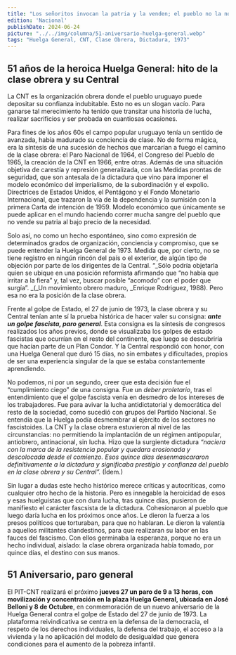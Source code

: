 ```yaml
---
title: "Los señoritos invocan la patria y la venden; el pueblo no la nombra siquiera, pero la compra con su sangre y la salva."
edition: 'Nacional'
publishDate: 2024-06-24
picture: "../../img/columna/51-aniversario-huelga-general.webp"
tags: "Huelga General, CNT, Clase Obrera, Dictadura, 1973"
---
```

## 51 años de la heroica Huelga General: hito de la clase obrera y su Central

La CNT es la organización obrera donde el pueblo uruguayo puede depositar su confianza indubitable. Esto no es un slogan vacío. Para ganarse tal merecimiento ha tenido que transitar una historia de lucha, realizar sacrificios y ser probada en cuantiosas ocasiones.

Para fines de los años 60s el campo popular uruguayo tenía un sentido de avanzada, había madurado su conciencia de clase. No de forma mágica, era la síntesis de una sucesión de hechos que marcarían a fuego el camino de la clase obrera: el Paro Nacional de 1964, el Congreso del Pueblo de 1965, la creación de la CNT en 1966, entre otras. Además de una situación objetiva de carestía y represión generalizada, con las Medidas prontas de seguridad, que son antesala de la dictadura que vino para imponer el modelo económico del imperialismo, de la subordinación y el expolio. Directrices de Estados Unidos, el Pentágono y el Fondo Monetario Internacional, que trazaron la vía de la dependencia y la sumisión con la primera Carta de intención de 1959. Modelo económico que únicamente se puede aplicar en el mundo haciendo correr mucha sangre del pueblo que no vende su patria al bajo precio de la necesidad.

Solo así, no como un hecho espontáneo, sino como expresión de determinados grados de organización, conciencia y compromiso, que se puede entender la Huelga General de 1973. Medida que, por cierto, no se tiene registro en ningún rincón del país o el exterior, de algún tipo de objeción por parte de los dirigentes de la Central. “_Sólo podría objetarla quien se ubique en una posición reformista afirmando que “no había que irritar a la fiera” y, tal vez, buscar posible “acomodo” con el poder que surgía”. _(_Un movimiento obrero maduro, _Enrique Rodriguez, 1988). Pero esa no era la posición de la clase obrera.

Frente al golpe de Estado, el 27 de junio de 1973, la clase obrera y su Central tenían ante sí la prueba histórica de hacer valer su consigna: **_ante un golpe fascista, paro general_**. Esta consigna es la síntesis de congresos realizados los años previos, donde se visualizaba los golpes de estado fascistas que ocurrían en el resto del continente, que luego se descubriría que hacían parte de un Plan Condor. Y la Central respondió con honor, con una Huelga General que duró 15 días, no sin embates y dificultades, propios de ser una experiencia singular de la que se estaba constantemente aprendiendo.

No podemos, ni por un segundo, creer que esta decisión fue el “cumplimiento ciego” de una consigna. Fue un _deber proletario_, tras el entendimiento que el golpe fascista venía en desmedro de los intereses de los trabajadores. Fue para avivar la lucha antidictatorial y democrática del resto de la sociedad, como sucedió con grupos del Partido Nacional. Se entendía que la Huelga podía desmembrar al ejército de los sectores no fascistoides. La CNT y la clase obrera estuvieron al nivel de las circunstancias: no permitiendo la implantación de un régimen antipopular, antiobrero, antinacional, sin lucha. Hizo que la surgiente dictadura _“naciera con la marca de la resistencia popular y quedara erosionada y descolocada desde el comienzo. Esos quince días desenmascararon definitivamente a la dictadura y significaba prestigio y confianza del pueblo en la clase obrera y su Central”._ (Ídem.)

Sin lugar a dudas este hecho histórico merece críticas y autocríticas, como cualquier otro hecho de la historia. Pero es innegable la heroicidad de esos y esas huelguistas que con dura lucha, tras quince días, pusieron de manifiesto el carácter fascsista de la dictadura. Cohesionaron al pueblo que luego daría lucha en los próximos once años. Le dieron la fuerza a los presos políticos que torturaban, para que no hablaran. Le dieron la valentía a aquellos militantes clandestinos, para que realizaran su labor en las fauces del fascismo. Con ellos germinaba la esperanza, porque no era un hecho individual, aislado: la clase obrera organizada había tomado, por quince días, el destino con sus manos.


## 51 Aniversario, paro general

El PIT-CNT realizará el próximo **jueves 27 un paro de 9 a 13 horas, con movilización y concentración en la plaza Huelga General, ubicada en José Belloni y 8 de Octubre**, en conmemoración de un nuevo aniversario de la Huelga General contra el golpe de Estado del 27 de junio de 1973. La plataforma reivindicativa se centra en la defensa de la democracia, el respeto de los derechos individuales, la defensa del trabajo, el acceso a la vivienda y la no aplicación del modelo de desigualdad que genera condiciones para el aumento de la pobreza infantil.
